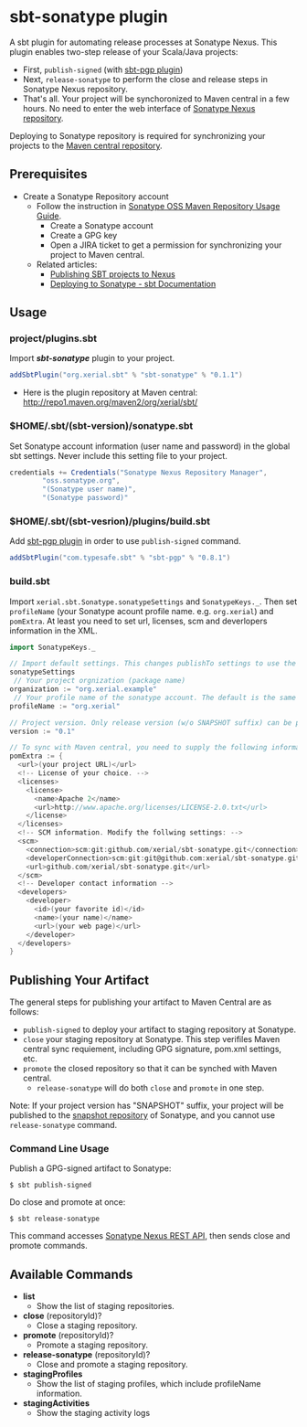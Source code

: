 sbt-sonatype plugin
======

A sbt plugin for automating release processes at Sonatype Nexus. This plugin enables two-step release of your Scala/Java projects:

 * First, `publish-signed` (with [sbt-pgp plugin](http://www.scala-sbt.org/sbt-pgp/))
 * Next, `release-sonatype` to perform the close and release steps in Sonatype Nexus repository. 
 * That's all. Your project will be synchoronized to Maven central in a few hours. No need to enter the web interface of [Sonatype Nexus repository](http://oss.sonatype.org/).


Deploying to Sonatype repository is required for synchronizing your projects to the [Maven central repository](http://repo1.maven.org/maven2/).

## Prerequisites
 
 * Create a Sonatype Repository account 
   * Follow the instruction in [Sonatype OSS Maven Repository Usage Guide](https://docs.sonatype.org/display/Repository/Sonatype+OSS+Maven+Repository+Usage+Guide). 
     * Create a Sonatype account
     * Create a GPG key
     * Open a JIRA ticket to get a permission for synchronizing your project to Maven central.
   * Related articles:   
     * [Publishing SBT projects to Nexus](http://www.cakesolutions.net/teamblogs/2012/01/28/publishing-sbt-projects-to-nexus/) 
     * [Deploying to Sonatype - sbt Documentation](http://www.scala-sbt.org/release/docs/Community/Using-Sonatype.html
)

## Usage

### project/plugins.sbt

Import ***sbt-sonatype*** plugin to your project.
```scala
addSbtPlugin("org.xerial.sbt" % "sbt-sonatype" % "0.1.1")
```

 * Here is the plugin repository at Maven central: <http://repo1.maven.org/maven2/org/xerial/sbt/>


### $HOME/.sbt/(sbt-version)/sonatype.sbt

Set Sonatype account information (user name and password) in the global sbt settings. Never include this setting file to your project. 

```scala
credentials += Credentials("Sonatype Nexus Repository Manager",
	    "oss.sonatype.org",
	    "(Sonatype user name)",
	    "(Sonatype password)"
```

### $HOME/.sbt/(sbt-vesrion)/plugins/build.sbt

Add [sbt-pgp plugin](http://www.scala-sbt.org/sbt-pgp/) in order to use `publish-signed` command.

```scala
addSbtPlugin("com.typesafe.sbt" % "sbt-pgp" % "0.8.1")
```

### build.sbt

Import `xerial.sbt.Sonatype.sonatypeSettings` and `SonatypeKeys._`. Then set `profileName` (your Sonatype acount profile name. e.g. `org.xerial`) and `pomExtra`. 
At least you need to set url, licenses, scm and deverlopers information in the XML.

```scala
import SonatypeKeys._

// Import default settings. This changes publishTo settings to use the Sonatype repository and add several commands for publishing.
sonatypeSettings
 // Your project orgnization (package name)
organization := "org.xerial.example" 
 // Your profile name of the sonatype account. The default is the same with the organization 
profileName := "org.xerial" 

// Project version. Only release version (w/o SNAPSHOT suffix) can be promoted.
version := "0.1" 

// To sync with Maven central, you need to supply the following information:
pomExtra := {
  <url>(your project URL)</url>
  <!-- License of your choice. -->
  <licenses>
    <license>
      <name>Apache 2</name>
      <url>http://www.apache.org/licenses/LICENSE-2.0.txt</url>
    </license>
  </licenses>
  <!-- SCM information. Modify the follwing settings: -->
  <scm>
    <connection>scm:git:github.com/xerial/sbt-sonatype.git</connection>
    <developerConnection>scm:git:git@github.com:xerial/sbt-sonatype.git</developerConnection>
    <url>github.com/xerial/sbt-sonatype.git</url>
  </scm>
  <!-- Developer contact information -->
  <developers>
    <developer>
      <id>(your favorite id)</id>
      <name>(your name)</name>
      <url>(your web page)</url>
    </developer>
  </developers>
}
```

## Publishing Your Artifact

The general steps for publishing your artifact to Maven Central are as follows: 

 * `publish-signed` to deploy your artifact to staging repository at Sonatype.
 * `close` your staging repository at Sonatype. This step verifiles Maven central sync requiement, including GPG signature, pom.xml settings, etc.
 * `promote` the closed repository so that it can be synched with Maven central. 
   * `release-sonatype` will do both `close` and `promote` in one step.

Note: If your project version has "SNAPSHOT" suffix, your project will be published to the [snapshot repository](http://oss.sonatype.org/content/repositories/snapshots) of Sonatype, and you cannot use `release-sonatype` command. 

### Command Line Usage

Publish a GPG-signed artifact to Sonatype:
```
$ sbt publish-signed
```

Do close and promote at once:
```
$ sbt release-sonatype
```
This command accesses [Sonatype Nexus REST API](https://oss.sonatype.org/nexus-staging-plugin/default/docs/index.html), then sends close and promote commands. 


## Available Commands

* __list__
  * Show the list of staging repositories.
* __close__ (repositoryId)?
  * Close a staging repository.
* __promote__ (repositoryId)?
  * Promote a staging repository.
* __release-sonatype__ (repositoryId)?
  * Close and promote a staging repository.
* __stagingProfiles__
  * Show the list of staging profiles, which include profileName information.
* __stagingActivities__
  * Show the staging activity logs

